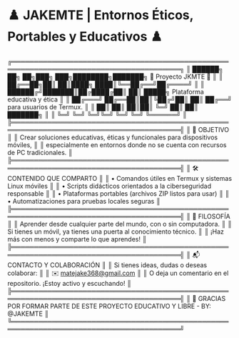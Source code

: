 # ♟️ JAKEMTE | Entornos Éticos, Portables y Educativos ♟️

╔════════════════════════════════════════════════════════════════════════════════════════╗
║ ██████╗ ██╗  ██╗███╗   ███╗████████╗███████╗              🏁 Proyecto JKMTE 🏁        ║
║ ██╔══██╗██║  ██║████╗ ████║╚══██╔══╝██╔════╝                                           ║
║ ██████╔╝███████║██╔████╔██║   ██║   █████╗             Plataforma educativa y ética   ║
║ ██╔═══╝ ██╔══██║██║╚██╔╝██║   ██║   ██╔══╝             para usuarios de Termux.       ║
║ ██║     ██║  ██║██║ ╚═╝ ██║   ██║   ███████╗                                         ║
║ ╚═╝     ╚═╝  ╚═╝╚═╝     ╚═╝   ╚═╝   ╚══════╝                                         ║
╠════════════════════════════════════════════════════════════════════════════════════════╣
║ 🎯 OBJETIVO                                                                           ║
║ Crear soluciones educativas, éticas y funcionales para dispositivos móviles,          ║
║ especialmente en entornos donde no se cuenta con recursos de PC tradicionales.        ║
╠════════════════════════════════════════════════════════════════════════════════════════╣
║ 🛠️ CONTENIDO QUE COMPARTO                                                            ║
║ • Comandos útiles en Termux y sistemas Linux móviles                                  ║
║ • Scripts didácticos orientados a la ciberseguridad responsable                       ║
║ • Plataformas portables (archivos ZIP listos para usar)                               ║
║ • Automatizaciones para pruebas locales seguras                                       ║
╠════════════════════════════════════════════════════════════════════════════════════════╣
║ 🧠 FILOSOFÍA                                                                           ║
║ Aprender desde cualquier parte del mundo, con o sin computadora.                      ║
║ Si tienes un móvil, ya tienes una puerta al conocimiento técnico.                     ║
║ ¡Haz más con menos y comparte lo que aprendes!                                        ║
╠════════════════════════════════════════════════════════════════════════════════════════╣
║ 📬 CONTACTO Y COLABORACIÓN                                                            ║
║ Si tienes ideas, dudas o deseas colaborar:                                            ║
║ ✉️ matejake368@gmail.com                                                              ║
║ O deja un comentario en el repositorio. ¡Estoy activo y escuchando!                   ║
╠════════════════════════════════════════════════════════════════════════════════════════╣
║ 🚀 GRACIAS POR FORMAR PARTE DE ESTE PROYECTO EDUCATIVO Y LIBRE - BY: @JAKEMTE         ║
╚════════════════════════════════════════════════════════════════════════════════════════╝